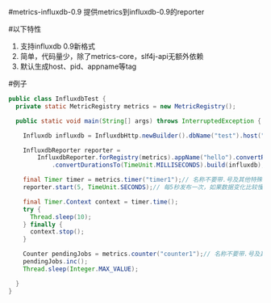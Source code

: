 #metrics-influxdb-0.9
   提供metrics到influxdb-0.9的reporter

#以下特性
1. 支持influxdb 0.9新格式
2. 简单，代码量少，除了metrics-core，slf4j-api无额外依赖
3. 默认生成host、pid、appname等tag


#例子
```java
public class InfluxdbTest {
  private static MetricRegistry metrics = new MetricRegistry();

  public static void main(String[] args) throws InterruptedException {

    Influxdb influxdb = InfluxdbHttp.newBuilder().dbName("test").host("localhost").build();// dbname必填，必须在influxdb事先创建

    InfluxdbReporter reporter =
        InfluxdbReporter.forRegistry(metrics).appName("hello").convertRatesTo(TimeUnit.SECONDS)// appname必填
            .convertDurationsTo(TimeUnit.MILLISECONDS).build(influxdb);// rate用于度量频率，比如calls/second,duration用于度量经历的时间周期比如100ms

    final Timer timer = metrics.timer("timer1");// 名称不要带.号及其他特殊字符
    reporter.start(5, TimeUnit.SECONDS);// 每5秒发布一次，如果数据变化比较慢，可以将周期加大

    final Timer.Context context = timer.time();
    try {
      Thread.sleep(10);
    } finally {
      context.stop();
    }

    Counter pendingJobs = metrics.counter("counter1");// 名称不要带.号及其他特殊字符
    pendingJobs.inc();
    Thread.sleep(Integer.MAX_VALUE);

  }
}
```

